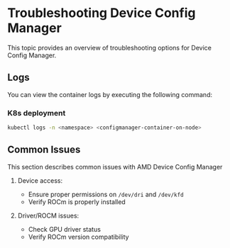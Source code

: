# Troubleshooting Device Config Manager

This topic provides an overview of troubleshooting options for Device Config Manager.

## Logs
You can view the container logs by executing the following command:

### K8s deployment
```bash
kubectl logs -n <namespace> <configmanager-container-on-node>
```

## Common Issues

This section describes common issues with AMD Device Config Manager

1. Device access:
   - Ensure proper permissions on `/dev/dri` and `/dev/kfd`
   - Verify ROCm is properly installed

2. Driver/ROCM issues:
   - Check GPU driver status
   - Verify ROCm version compatibility
